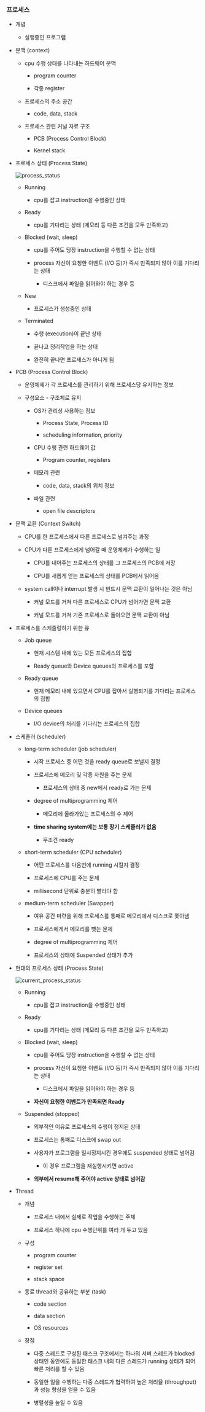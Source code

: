 ### 프로세스

- 개념
  
  - 실행중인 프로그램

- 문맥 (context)
  
  - cpu 수행 상태를 나타내는 하드웨어 문맥
    
    - program counter
    
    - 각종 register
  
  - 프로세스의 주소 공간
    
    - code, data, stack
  
  - 프로세스 관련 커널 자료 구조
    
    - PCB (Process Control Block)
    
    - Kernel stack

- 프로세스 상태 (Process State)
  
  ![process_status](./image/process_status.png)
  
  - Running
    
    - cpu를 잡고 instruction을 수행중인 상태
  
  - Ready
    
    - cpu를 기다리는 상태 (메모리 등 다른 조건을 모두 만족하고)
  
  - Blocked (wait, sleep)
    
    - cpu를 주어도 당장 instruction을 수행할 수 없는 상태
    
    - process 자신이 요청한 이벤트 (I/O 등)가 즉시 만족되지 않아 이를 기다리는 상태
      
      - 디스크에서 파일을 읽어와야 하는 경우 등
  
  - New
    
    - 프로세스가 생성중인 상태
  
  - Terminated
    
    - 수행 (execution)이 끝난 상태
    
    - 끝나고 정리작업을 하는 상태
    
    - 완전히 끝나면 프로세스가 아니게 됨

- PCB (Process Control Block)
  
  - 운영체제가 각 프로세스를 관리하기 위해 프로세스당 유지하는 정보
  
  - 구성요소 - 구조체로 유지
    
    - OS가 관리상 사용하는 정보
      
      - Process State, Process ID
      
      - scheduling information, priority
    
    - CPU 수행 관련 하드웨어 값
      
      - Program counter, registers
    
    - 메모리 관련
      
      - code, data, stack의 위치 정보
    
    - 파일 관련
      
      - open file descriptors

- 문맥 교환 (Context Switch)
  
  - CPU를 한 프로세스에서 다른 프로세스로 넘겨주는 과정
  
  - CPU가 다른 프로세스에게 넘어갈 때 운영체제가 수행하는 일
    
    - CPU를 내어주는 프로세스의 상태를 그 프로세스의 PCB에 저장
    
    - CPU를 새롭게 얻는 프로세스의 상태를 PCB에서 읽어옴
  
  - system call이나 interrupt 발생 시 반드시 문맥 교환이 일어나는 것은 아님
    
    - 커널 모드를 거쳐 다른 프로세스로 CPU가 넘어가면 문맥 교환
    
    - 커널 모드를 거쳐 기존 프로세스로 돌아오면 문맥 교환이 아님

- 프로세스를 스케줄링하기 위한 큐
  
  - Job queue
    
    - 현재 시스템 내에 있는 모든 프로세스의 집합
    
    - Ready queue와 Device queues의 프로세스를 포함
  
  - Ready queue
    
    - 현재 메모리 내에 있으면서 CPU를 잡아서 실행되기를 기다리는 프로세스의 집합
  
  - Device queues
    
    - I/O device의 처리를 기다리는 프로세스의 집합

- 스케줄러 (scheduler)
  
  - long-term scheduler (job scheduler)
    
    - 시작 프로세스 중 어떤 것을 ready queue로 보낼지 결정
    
    - 프로세스에 메모리 및 각종 자원을 주는 문제
      
      - 프로세스의 상태 중 new에서 ready로 가는 문제
    
    - degree of multiprogramming 제어
      
      - 메모리에 올라가있는 프로세스의 수 제어
    
    - **time sharing system에는 보통 장기 스케줄러가 없음**
      
      - 무조건 ready
  
  - short-term scheduler (CPU scheduler)
    
    - 어떤 프로세스를 다음번에 running 시킬지 결정
    
    - 프로세스에 CPU를 주는 문제
    
    - millisecond 단위로 충분히 빨라야 함
  
  - medium-term scheduler (Swapper)
    
    - 여유 공간 마련을 위해 프로세스를 통째로 메모리에서 디스크로 쫓아냄
    
    - 프로세스에게서 메모리를 뺏는 문제
    
    - degree of multiprogramming 제어
    
    - 프로세스의 상태에 Suspended 상태가 추가

- 현대의 프로세스 상태 (Process State)
  
  ![current_process_status](./image/current_process_status.png)
  
  - Running
    
    - cpu를 잡고 instruction을 수행중인 상태
  
  - Ready
    
    - cpu를 기다리는 상태 (메모리 등 다른 조건을 모두 만족하고)
  
  - Blocked (wait, sleep)
    
    - cpu를 주어도 당장 instruction을 수행할 수 없는 상태
    
    - process 자신이 요청한 이벤트 (I/O 등)가 즉시 만족되지 않아 이를 기다리는 상태
      
      - 디스크에서 파일을 읽어와야 하는 경우 등
    
    - **자신이 요청한 이벤트가 만족되면 Ready**
  
  - Suspended (stopped)
    
    - 외부적인 이유로 프로세스의 수행이 정지된 상태
    
    - 프로세스는 통째로 디스크에 swap out
    
    - 사용자가 프로그램을 일시정지시킨 경우에도 suspended 상태로 넘어감
      
      - 이 경우 프로그램을 재실행시키면 active
    
    - **외부에서 resume해 주어야 active 상태로 넘어감**

- Thread
  
  - 개념
    
    - 프로세스 내에서 실제로 작업을 수행하는 주체
    
    - 프로세스 하나에 cpu 수행단위를 여러 개 두고 있음
  
  - 구성
    
    - program counter
    
    - register set
    
    - stack space
  
  - 동료 thread와 공유하는 부분 (task)
    
    - code section
    
    - data section
    
    - OS resources
  
  - 장점
    
    - 다중 스레드로 구성된 태스크 구조에서는 하나의 서버 스레드가 blocked 상태인 동안에도 동일한 태스크 내의 다른 스레드가 running 상태가 되어 빠른 처리를 할 수 있음
    
    - 동일한 일을 수행하는 다중 스레드가 협력하여 높은 처리율 (throughput)과 성능 향상을 얻을 수 있음
    
    - 병렬성을 높일 수 있음